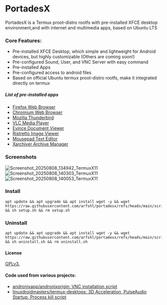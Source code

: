 # PortadesX

PortadesX is a Termux proot-distro rootfs with pre-installed XFCE desktop environment,and with internet and multimedia apps, based on Ubuntu LTS 

### Core Features:

- Pre-installed XFCE Desktop, which simple and lightweight for Android devices, but highly customizable (Others are coming soon!)
- Pre-configured Sound, User, and VNC Server with easy command
- Pre-installed Apps
- Pre-configured access to android files
- Based on official Ubuntu termux proot-distro rootfs, make it integrated directly on termux

##### List of pre-installed apps
- [Firefox Web Browser](https://www.firefox.com/en-US/)
- [Chromium Web Browser](https://chromium.org)
- [Mozilla Thunderbird](https://thunderbird.net)
- [VLC Media Player](https://www.videolan.org/vlc/)
- [Evince Document Viewer](https://wiki.gnome.org/Apps/Evince)
- [Ristretto Image Viewer](https://docs.xfce.org/apps/ristretto/start)
- [Mousepad Text Editor](https://docs.xfce.org/apps/mousepad/start)
- [Xarchiver Archive Manager](https://github.com/ib/xarchiver)

### Screenshots
![Screenshot_20250808_134942_TermuxX11](https://github.com/user-attachments/assets/240c10d9-136a-415c-a848-c253e2659527)
![Screenshot_20250808_140303_TermuxX11](https://github.com/user-attachments/assets/34b4cd7b-b574-40ca-9dbf-352dd8893424)
![Screenshot_20250808_140053_TermuxX11](https://github.com/user-attachments/assets/b638ae3d-0cfd-4c7d-bba4-4150c3893150)



### Install

    apt update && apt upgrade && apt install wget -y && wget https://raw.githubusercontent.com/arfshl/portadesx/refs/heads/main/scripts/setup.sh && sh setup.sh && rm setup.sh

### Uninstall

    apt update && apt upgrade && apt install wget -y && wget https://raw.githubusercontent.com/arfshl/portadesx/refs/heads/main/scripts/uninstall.sh && sh uninstall.sh && rm uninstall.sh

#### License
[GPLv3.](https://github.com/arfshl/portadesx/raw/main/LICENSE)
    
#### Code used from various projects:
- [andronixapp/andronixorigin: VNC installation script](https://github.com/AndronixApp/AndronixOrigin)
- [linuxdroidmasters/termux-desktops: 3D Acceleration, PulseAudio Startup, Process kill script](https://github.com/LinuxDroidMaster/Termux-Desktops)
